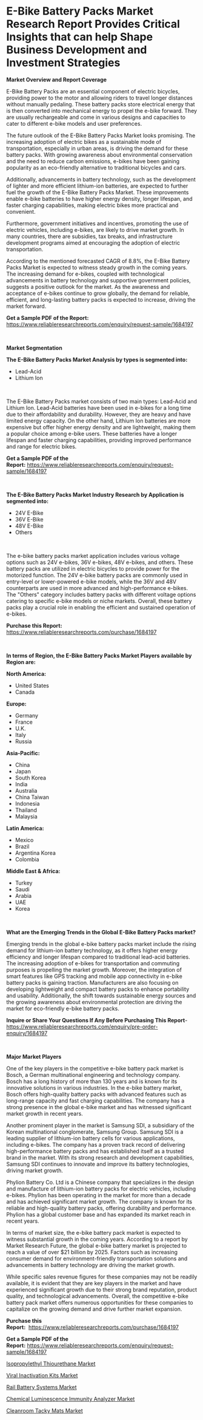 <p><h1>E-Bike Battery Packs Market Research Report Provides Critical Insights that can help Shape Business Development and Investment Strategies</h1></p><p><strong>Market Overview and Report Coverage</strong></p>
<p><p>E-Bike Battery Packs are an essential component of electric bicycles, providing power to the motor and allowing riders to travel longer distances without manually pedaling. These battery packs store electrical energy that is then converted into mechanical energy to propel the e-bike forward. They are usually rechargeable and come in various designs and capacities to cater to different e-bike models and user preferences.</p><p>The future outlook of the E-Bike Battery Packs Market looks promising. The increasing adoption of electric bikes as a sustainable mode of transportation, especially in urban areas, is driving the demand for these battery packs. With growing awareness about environmental conservation and the need to reduce carbon emissions, e-bikes have been gaining popularity as an eco-friendly alternative to traditional bicycles and cars.</p><p>Additionally, advancements in battery technology, such as the development of lighter and more efficient lithium-ion batteries, are expected to further fuel the growth of the E-Bike Battery Packs Market. These improvements enable e-bike batteries to have higher energy density, longer lifespan, and faster charging capabilities, making electric bikes more practical and convenient.</p><p>Furthermore, government initiatives and incentives, promoting the use of electric vehicles, including e-bikes, are likely to drive market growth. In many countries, there are subsidies, tax breaks, and infrastructure development programs aimed at encouraging the adoption of electric transportation.</p><p>According to the mentioned forecasted CAGR of 8.8%, the E-Bike Battery Packs Market is expected to witness steady growth in the coming years. The increasing demand for e-bikes, coupled with technological advancements in battery technology and supportive government policies, suggests a positive outlook for the market. As the awareness and acceptance of e-bikes continue to grow globally, the demand for reliable, efficient, and long-lasting battery packs is expected to increase, driving the market forward.</p></p>
<p><strong>Get a Sample PDF of the Report:</strong> <a href="https://www.reliableresearchreports.com/enquiry/request-sample/1684197">https://www.reliableresearchreports.com/enquiry/request-sample/1684197</a></p>
<p>&nbsp;</p>
<p><strong>Market Segmentation</strong></p>
<p><strong>The E-Bike Battery Packs Market Analysis by types is segmented into:</strong></p>
<p><ul><li>Lead-Acid</li><li>Lithium Ion</li></ul></p>
<p>&nbsp;</p>
<p><p>The E-Bike Battery Packs market consists of two main types: Lead-Acid and Lithium Ion. Lead-Acid batteries have been used in e-bikes for a long time due to their affordability and durability. However, they are heavy and have limited energy capacity. On the other hand, Lithium Ion batteries are more expensive but offer higher energy density and are lightweight, making them a popular choice among e-bike users. These batteries have a longer lifespan and faster charging capabilities, providing improved performance and range for electric bikes.</p></p>
<p><strong>Get a Sample PDF of the Report:</strong>&nbsp;<a href="https://www.reliableresearchreports.com/enquiry/request-sample/1684197">https://www.reliableresearchreports.com/enquiry/request-sample/1684197</a></p>
<p>&nbsp;</p>
<p><strong>The E-Bike Battery Packs Market Industry Research by Application is segmented into:</strong></p>
<p><ul><li>24V E-Bike</li><li>36V E-Bike</li><li>48V E-Bike</li><li>Others</li></ul></p>
<p>&nbsp;</p>
<p><p>The e-bike battery packs market application includes various voltage options such as 24V e-bikes, 36V e-bikes, 48V e-bikes, and others. These battery packs are utilized in electric bicycles to provide power for the motorized function. The 24V e-bike battery packs are commonly used in entry-level or lower-powered e-bike models, while the 36V and 48V counterparts are used in more advanced and high-performance e-bikes. The "Others" category includes battery packs with different voltage options catering to specific e-bike models or niche markets. Overall, these battery packs play a crucial role in enabling the efficient and sustained operation of e-bikes.</p></p>
<p><strong>Purchase this Report:</strong>&nbsp; <a href="https://www.reliableresearchreports.com/purchase/1684197">https://www.reliableresearchreports.com/purchase/1684197</a></p>
<p>&nbsp;</p>
<p><strong>In terms of Region, the E-Bike Battery Packs Market Players available by Region are:</strong></p>
<p>
    <p> <strong> North America: </strong>
        <ul>
            <li>United States</li>
            <li>Canada</li>
        </ul>
        </p> 
    <p> <strong> Europe: </strong>
        <ul>
            <li>Germany</li>
            <li>France</li>
            <li>U.K.</li>
            <li>Italy</li>
            <li>Russia</li>
        </ul>
        </p> 
    <p> <strong> Asia-Pacific: </strong>
        <ul>
            <li>China</li>
            <li>Japan</li>
            <li>South Korea</li>
            <li>India</li>
            <li>Australia</li>
            <li>China Taiwan</li>
            <li>Indonesia</li>
            <li>Thailand</li>
            <li>Malaysia</li>
        </ul>
        </p> 
    <p> <strong> Latin America: </strong>
        <ul>
            <li>Mexico</li>
            <li>Brazil</li>
            <li>Argentina Korea</li>
            <li>Colombia</li>
        </ul>
        </p> 
    <p> <strong> Middle East & Africa: </strong>
        <ul>
            <li>Turkey</li>
            <li>Saudi</li>
            <li>Arabia</li>
            <li>UAE</li>
            <li>Korea</li>
        </ul>
    </p>
    </p>
<p>&nbsp;</p>
<p><strong>What are the Emerging Trends in the Global E-Bike Battery Packs market?</strong></p>
<p><p>Emerging trends in the global e-bike battery packs market include the rising demand for lithium-ion battery technology, as it offers higher energy efficiency and longer lifespan compared to traditional lead-acid batteries. The increasing adoption of e-bikes for transportation and commuting purposes is propelling the market growth. Moreover, the integration of smart features like GPS tracking and mobile app connectivity in e-bike battery packs is gaining traction. Manufacturers are also focusing on developing lightweight and compact battery packs to enhance portability and usability. Additionally, the shift towards sustainable energy sources and the growing awareness about environmental protection are driving the market for eco-friendly e-bike battery packs.</p></p>
<p><strong>Inquire or Share Your Questions If Any Before Purchasing This Report</strong>- <a href="https://www.reliableresearchreports.com/enquiry/pre-order-enquiry/1684197">https://www.reliableresearchreports.com/enquiry/pre-order-enquiry/1684197</a></p>
<p>&nbsp;</p>
<p><strong>Major Market Players</strong></p>
<p><p>One of the key players in the competitive e-bike battery pack market is Bosch, a German multinational engineering and technology company. Bosch has a long history of more than 130 years and is known for its innovative solutions in various industries. In the e-bike battery market, Bosch offers high-quality battery packs with advanced features such as long-range capacity and fast charging capabilities. The company has a strong presence in the global e-bike market and has witnessed significant market growth in recent years.</p><p>Another prominent player in the market is Samsung SDI, a subsidiary of the Korean multinational conglomerate, Samsung Group. Samsung SDI is a leading supplier of lithium-ion battery cells for various applications, including e-bikes. The company has a proven track record of delivering high-performance battery packs and has established itself as a trusted brand in the market. With its strong research and development capabilities, Samsung SDI continues to innovate and improve its battery technologies, driving market growth.</p><p>Phylion Battery Co. Ltd is a Chinese company that specializes in the design and manufacture of lithium-ion battery packs for electric vehicles, including e-bikes. Phylion has been operating in the market for more than a decade and has achieved significant market growth. The company is known for its reliable and high-quality battery packs, offering durability and performance. Phylion has a global customer base and has expanded its market reach in recent years.</p><p>In terms of market size, the e-bike battery pack market is expected to witness substantial growth in the coming years. According to a report by Market Research Future, the global e-bike battery market is projected to reach a value of over $21 billion by 2025. Factors such as increasing consumer demand for environment-friendly transportation solutions and advancements in battery technology are driving the market growth.</p><p>While specific sales revenue figures for these companies may not be readily available, it is evident that they are key players in the market and have experienced significant growth due to their strong brand reputation, product quality, and technological advancements. Overall, the competitive e-bike battery pack market offers numerous opportunities for these companies to capitalize on the growing demand and drive further market expansion.</p></p>
<p><strong>Purchase this Report:</strong>&nbsp;&nbsp;<a href="https://www.reliableresearchreports.com/purchase/1684197">https://www.reliableresearchreports.com/purchase/1684197</a></p>
<p></p>
<p><strong>Get a Sample PDF of the Report:</strong>&nbsp;<a href="https://www.reliableresearchreports.com/enquiry/request-sample/1684197">https://www.reliableresearchreports.com/enquiry/request-sample/1684197</a></p>
<p><p><a href="https://medium.com/@alaynagrant2023/isopropylethyl-thiourethane-market-insight-market-trends-growth-forecasted-from-2023-to-2030-c314dca391dd">Isopropylethyl Thiourethane Market</a></p><p><a href="https://www.linkedin.com/pulse/viral-inactivation-kits-market-provides-comprehensive-analysis-otuce/">Viral Inactivation Kits Market</a></p><p><a href="https://medium.com/@dexterhayes2023/rail-battery-systems-market-analysis-and-sze-forecasted-for-period-from-2023-to-2030-5eb4fc59504e">Rail Battery Systems Market</a></p><p><a href="https://www.linkedin.com/pulse/chemical-luminescence-immunity-analyzer-market-comprehensive-penyf/">Chemical Luminescence Immunity Analyzer Market</a></p><p><a href="https://github.com/sofayahoo2023/Market-Research-Report-List-1/blob/main/cleanroom-tacky-mats-market.md">Cleanroom Tacky Mats Market</a></p></p>